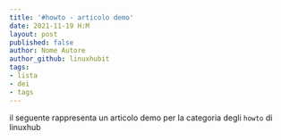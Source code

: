 ```yaml
---
title: '#howto - articolo demo' 
date: 2021-11-19 H:M
layout: post 
published: false
author: Nome Autore
author_github: linuxhubit
tags: 
- lista 
- dei 
- tags 
---
```




il seguente rappresenta un articolo demo per la categoria degli `howto` di linuxhub



